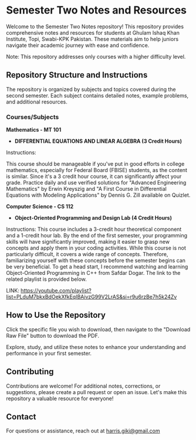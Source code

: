 # Semester Two Notes and Resources

Welcome to the Semester Two Notes repository! This repository provides comprehensive notes and resources for students at Ghulam Ishaq Khan Institute, Topi, Swabi-KPK Pakistan. These materials aim to help juniors navigate their academic journey with ease and confidence.

Note: This repository addresses only courses with a higher difficulty level.

## Repository Structure and Instructions

The repository is organized by subjects and topics covered during the second semester. Each subject contains detailed notes, example problems, and additional resources.

### Courses/Subjects

**Mathematics - MT 101**
  - **DIFFERENTIAL EQUATIONS AND LINEAR ALGEBRA (3 Credit Hours)**

Instructions: 

This course should be manageable if you've put in good efforts in college mathematics, especially for Federal Board (FBISE) students, as the content is similar. Since it's a 3 credit hour course, it can significantly affect your grade. Practice daily and use verified solutions for "Advanced Engineering Mathematics" by Erwin Kreyszig and "A First Course in Differential Equations with Modeling Applications" by Dennis G. Zill available on Quizlet.

**Computer Science - CS 112**
  - **Object-Oriented Programming and Design Lab (4 Credit Hours)**

Instructions: 
This course includes a 3-credit hour theoretical component and a 1-credit hour lab. By the end of the first semester, your programming skills will have significantly improved, making it easier to grasp new concepts and apply them in your coding activities. While this course is not particularly difficult, it covers a wide range of concepts. Therefore, familiarizing yourself with these concepts before the semester begins can be very beneficial. To get a head start, I recommend watching and learning Object-Oriented Programming in C++ from Safdar Dogar. The link to the related playlist is provided below.

LINK: https://youtube.com/playlist?list=PLduM7bkxBdOekXfkEqIBAivzG99V2LrAS&si=r9u6rzBe7h5k24Zv


## How to Use the Repository

Click the specific file you wish to download, then navigate to the "Download Raw File" button to download the PDF.

Explore, study, and utilize these notes to enhance your understanding and performance in your first semester.

## Contributing

Contributions are welcome! For additional notes, corrections, or suggestions, please create a pull request or open an issue. Let's make this repository a valuable resource for everyone!

## Contact

For questions or assistance, reach out at [harris.giki@gmail.com](mailto:harris.giki@gmail.com)
